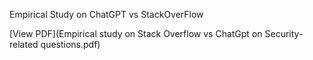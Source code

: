 Empirical Study on ChatGPT vs StackOverFlow 

[View PDF](Empirical study on Stack Overflow vs ChatGpt on Security-related questions.pdf)
